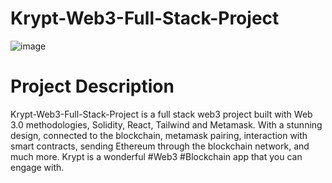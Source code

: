 # Krypt-Web3-Full-Stack-Project
![image](https://user-images.githubusercontent.com/98836006/200178936-9897d914-86a3-474c-94b3-4fa3b60141e7.png)

# Project Description
Krypt-Web3-Full-Stack-Project is a full stack web3 project built with Web 3.0 methodologies, Solidity, React, Tailwind and Metamask. With a stunning design, connected to the blockchain, metamask pairing, interaction with smart contracts, sending Ethereum through the blockchain network, and much more. Krypt is a wonderful #Web3 #Blockchain app that you can engage with.


